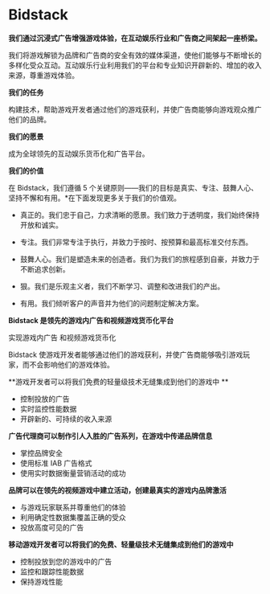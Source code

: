 # 

# Bidstack


**我们通过沉浸式广告增强游戏体验，在互动娱乐行业和广告商之间架起一座桥梁。**

我们将游戏解锁为品牌和广告商的安全有效的媒体渠道，使他们能够与不断增长的多样化受众互动。互动娱乐行业利用我们的平台和专业知识开辟新的、增加的收入来源，尊重游戏体验。

**我们的任务**

构建技术，帮助游戏开发者通过他们的游戏获利，并使广告商能够向游戏观众推广他们的品牌。

**我们的愿景**

成为全球领先的互动娱乐货币化和广告平台。 

**我们的价值**

在 Bidstack，我们遵循 5 个关键原则——我们的目标是真实、专注、鼓舞人心、坚持不懈和有用。*在下面发现更多关于我们的价值观。

- 真正的。我们忠于自己，力求清晰的愿景。我们致力于透明度，我们始终保持开放和诚实。

- 专注。我们非常专注于执行，并致力于按时、按预算和最高标准交付东西。

- 鼓舞人心。我们是塑造未来的创造者。我们为我们的旅程感到自豪，并致力于不断追求创新。

- 狠。我们是乐观主义者，我们不断学习、调整和改进我们的产出。

- 有用。我们倾听客户的声音并为他们的问题制定解决方案。

**Bidstack 是领先的游戏内广告和视频游戏货币化平台**

实现游戏内广告 和视频游戏货币化

Bidstack 使游戏开发者能够通过他们的游戏获利，并使广告商能够吸引游戏玩家，而不会影响他们的游戏体验。

**游戏开发者可以将我们免费的轻量级技术无缝集成到他们的游戏中 **

- 控制投放的广告
- 实时监控性能数据
- 开辟新的、可持续的收入来源

**广告代理商可以制作引人入胜的广告系列，在游戏中传递品牌信息**

- 掌控品牌安全
- 使用标准 IAB 广告格式
- 使用实时数据衡量营销活动的成功

**品牌可以在领先的视频游戏中建立活动，创建最真实的游戏内品牌激活**

- 与游戏玩家联系并尊重他们的体验
- 利用确定性数据集覆盖正确的受众
- 投放高度可见的广告

**移动游戏开发者可以将我们的免费、轻量级技术无缝集成到他们的游戏中**

- 控制投放到您的游戏中的广告
- 监控和跟踪性能数据
- 保持游戏性能

